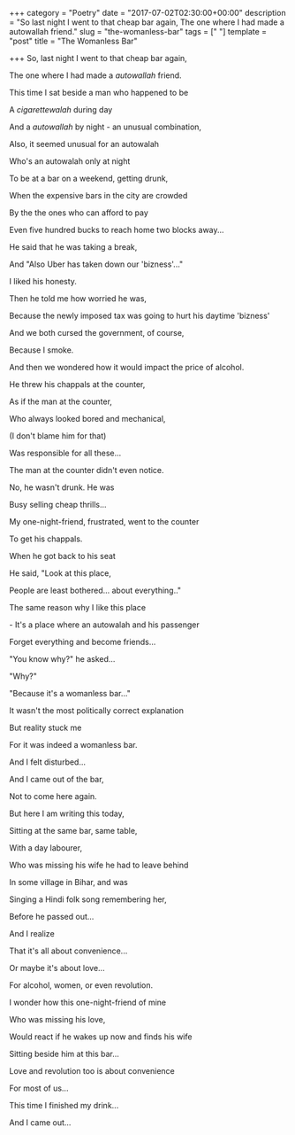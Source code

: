 +++
category = "Poetry"
date = "2017-07-02T02:30:00+00:00"
description = "So last night I went to that cheap bar again,  The one where I had made a autowallah friend."
slug = "the-womanless-bar"
tags = ["  "]
template = "post"
title = "The Womanless Bar"

+++
So, last night I went to that cheap bar again,

The one where I had made a _autowallah_ friend.

This time I sat beside a man who happened to be

A _cigarettewalah_ during day

And a _autowallah_ by night - an unusual combination,

Also, it seemed unusual for an autowalah

Who's an autowalah only at night

To be at a bar on a weekend, getting drunk,

When the expensive bars in the city are crowded

By the the ones who can afford to pay

Even five hundred bucks to reach home two blocks away...

He said that he was taking a break,

And "Also Uber has taken down our 'bizness'..."

I liked his honesty.

Then he told me how worried he was,

Because the newly imposed tax was going to hurt his daytime 'bizness'

And we both cursed the government, of course,

Because I smoke.

And then we wondered how it would impact the price of alcohol.

He threw his chappals at the counter,

As if the man at the counter,

Who always looked bored and mechanical,

(I don't blame him for that)

Was responsible for all these...

The man at the counter didn't even notice.

No, he wasn't drunk. He was

Busy selling cheap thrills...

My one-night-friend, frustrated, went to the counter

To get his chappals.

When he got back to his seat

He said, "Look at this place,

People are least bothered... about everything.."

The same reason why I like this place

\- It's a place where an autowalah and his passenger

Forget everything and become friends...

"You know why?" he asked...

"Why?"

"Because it's a womanless bar..."

It wasn't the most politically correct explanation

But reality stuck me

For it was indeed a womanless bar.

And I felt disturbed...

And I came out of the bar,

Not to come here again.

But here I am writing this today,

Sitting at the same bar, same table,

With a day labourer,

Who was missing his wife he had to leave behind

In some village in Bihar, and was

Singing a Hindi folk song remembering her,

Before he passed out...

And I realize

That it's all about convenience...

Or maybe it's about love...

For alcohol, women, or even revolution.

I wonder how this one-night-friend of mine

Who was missing his love,

Would react if he wakes up now and finds his wife

Sitting beside him at this bar...

Love and revolution too is about convenience

For most of us...

This time I finished my drink...

And I came out...